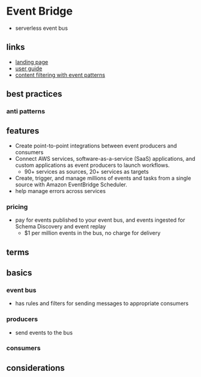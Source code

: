 # Event Bridge

- serverless event bus

## links

- [landing page](https://aws.amazon.com/eventbridge/?did=ap_card&trk=ap_card)
- [user guide](https://docs.aws.amazon.com/eventbridge/latest/userguide/eb-what-is.html)
- [content filtering with event patterns](https://docs.aws.amazon.com/eventbridge/latest/userguide/content-filtering-with-event-patterns.html)

## best practices

### anti patterns

## features

- Create point-to-point integrations between event producers and consumers
- Connect AWS services, software-as-a-service (SaaS) applications, and custom applications as event producers to launch workflows.
  - 90+ services as sources, 20+ services as targets
- Create, trigger, and manage millions of events and tasks from a single source with Amazon EventBridge Scheduler.
- help manage errors across services

### pricing

- pay for events published to your event bus, and events ingested for Schema Discovery and event replay
  - $1 per million events in the bus, no charge for delivery

## terms

## basics

### event bus

- has rules and filters for sending messages to appropriate consumers

### producers

- send events to the bus

### consumers

## considerations
